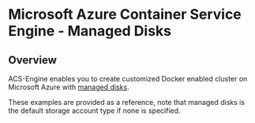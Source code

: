 # Microsoft Azure Container Service Engine - Managed Disks

## Overview

ACS-Engine enables you to create customized Docker enabled cluster on Microsoft Azure with [managed disks](https://docs.microsoft.com/en-us/azure/storage/storage-managed-disks-overview).

These examples are provided as a reference, note that managed disks is the default storage account type if none is specified.
